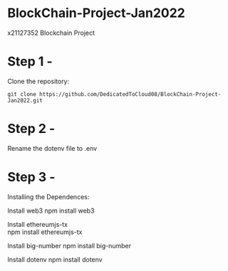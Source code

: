 # BlockChain-Project-Jan2022
x21127352 Blockchain Project

# Step 1 - 
Clone the repository: 

    git clone https://github.com/DedicatedToCloud08/BlockChain-Project-Jan2022.git


# Step 2 -
Rename the dotenv file to .env

# Step 3 - 
Installing the Dependences:

Install web3 
    npm install web3
    
Install ethereumjs-tx  
    npm install ethereumjs-tx

Install big-number 
    npm install big-number

Install dotenv 
    npm install dotenv
